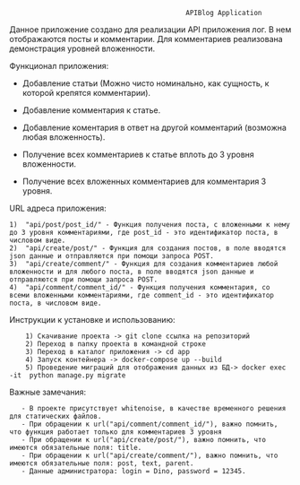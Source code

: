                                                 APIBlog Application

Данное приложение создано для реализации API приложения лог. В нем отображаются посты и комментарии. Для комментариев реализована демонстрация уровней вложенности.


Функционал приложения:

- Добавление статьи (Можно чисто номинально, как сущность, к которой крепятся комментарии). 

- Добавление комментария к статье. 

- Добавление коментария в ответ на другой комментарий (возможна любая вложенность). 

- Получение всех комментариев к статье вплоть до 3 уровня вложенности. 

- Получение всех вложенных комментариев для комментария 3 уровня. 
        
        
 URL адреса приложения:
 
    1)  "api/post/post_id/" - Функция получения поста, с вложенными к нему до 3 уровня комментариями, где post_id - это идентификатор поста, в числовом виде.
    2)  "api/create/post/" - Функция для создания постов, в поле вводятся json данные и отправляются при помощи запроса POST.
    3)  "api/create/comment/" - Функция для создания комментариев любой вложенности и для любого поста, в поле вводятся json данные и отправляются при помощи запроса POST.
    4)  "api/comment/comment_id/" - Функция получения комментария, со всеми вложенными комментариями, где comment_id - это идентификатор поста, в числовом виде.


Инструкции к установке и использованию:

        1) Скачивание проекта -> git clone ссылка на репозиторий
        2) Переход в папку проекта в командной строке
        3) Переход в каталог приложения -> cd app
        4) Запуск контейнера -> docker-compose up --build
        5) Проведение миграций для отображения данных из БД-> docker exec -it  python manage.py migrate

 
 Важные замечания:
 
       - В проекте присутствует whitenoise, в качестве временного решения для статических файлов.
       - При обращении к url("api/comment/comment_id/"), важно помнить, что функция работает только для комментариев 3 уровня
       - При обращении к url("api/create/post/"), важно помнить, что имеются обязательные поля: title.
       - При обращении к url("api/create/comment/"), важно помнить, что имеются обязательные поля: post, text, parent.
       - Данные администратора: login = Dino, password = 12345.
